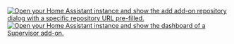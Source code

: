 <a href="https://my.home-assistant.io/redirect/supervisor_add_addon_repository/?repository_url=https%3A%2F%2Fgithub.com%2FKastB%2Faddon-socat" target="_blank"><img src="https://my.home-assistant.io/badges/supervisor_add_addon_repository.svg" alt="Open your Home Assistant instance and show the add add-on repository dialog with a specific repository URL pre-filled."></a>
<a href="https://my.home-assistant.io/redirect/supervisor_addon/?addon=958e2f13_socat" target="_blank"><img src="https://my.home-assistant.io/badges/supervisor_addon.svg" alt="Open your Home Assistant instance and show the dashboard of a Supervisor add-on."></a>
